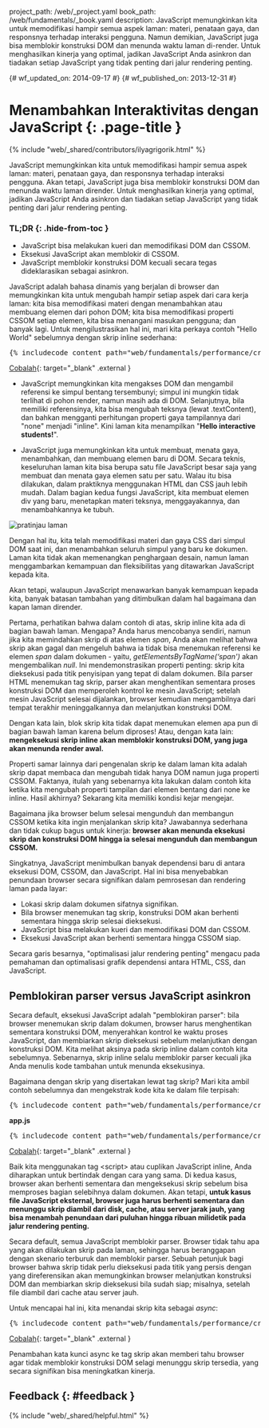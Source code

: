 project_path: /web/_project.yaml book_path: /web/fundamentals/_book.yaml description: JavaScript memungkinkan kita untuk memodifikasi hampir semua aspek laman: materi, penataan gaya, dan responsnya terhadap interaksi pengguna. Namun demikian, JavaScript juga bisa memblokir konstruksi DOM dan menunda waktu laman di-render. Untuk menghasilkan kinerja yang optimal, jadikan JavaScript Anda asinkron dan tiadakan setiap JavaScript yang tidak penting dari jalur rendering penting.

{# wf_updated_on: 2014-09-17 #} {# wf_published_on: 2013-12-31 #}

# Menambahkan Interaktivitas dengan JavaScript {: .page-title }

{% include "web/_shared/contributors/ilyagrigorik.html" %}

JavaScript memungkinkan kita untuk memodifikasi hampir semua aspek laman: materi, penataan gaya, dan responsnya terhadap interaksi pengguna. Akan tetapi, JavaScript juga bisa memblokir konstruksi DOM dan menunda waktu laman dirender. Untuk menghasilkan kinerja yang optimal, jadikan JavaScript Anda asinkron dan tiadakan setiap JavaScript yang tidak penting dari jalur rendering penting.

### TL;DR {: .hide-from-toc }

* JavaScript bisa melakukan kueri dan memodifikasi DOM dan CSSOM.
* Eksekusi JavaScript akan memblokir di CSSOM.
* JavaScript memblokir konstruksi DOM kecuali secara tegas dideklarasikan sebagai asinkron.

JavaScript adalah bahasa dinamis yang berjalan di browser dan memungkinkan kita untuk mengubah hampir setiap aspek dari cara kerja laman: kita bisa memodifikasi materi dengan menambahkan atau membuang elemen dari pohon DOM; kita bisa memodifikasi properti CSSOM setiap elemen, kita bisa menangani masukan pengguna; dan banyak lagi. Untuk mengilustrasikan hal ini, mari kita perkaya contoh "Hello World" sebelumnya dengan skrip inline sederhana:

<pre class="prettyprint">
{% includecode content_path="web/fundamentals/performance/critical-rendering-path/_code/script.html" region_tag="full" adjust_indentation="auto" %}
</pre>

[Cobalah](https://googlesamples.github.io/web-fundamentals/fundamentals/performance/critical-rendering-path/script.html){: target="_blank" .external }

* JavaScript memungkinkan kita mengakses DOM dan mengambil referensi ke simpul bentang tersembunyi; simpul ini mungkin tidak terlihat di pohon render, namun masih ada di DOM. Selanjutnya, bila memiliki referensinya, kita bisa mengubah teksnya (lewat .textContent), dan bahkan mengganti perhitungan properti gaya tampilannya dari "none" menjadi "inline". Kini laman kita menampilkan "**Hello interactive students!**".

* JavaScript juga memungkinkan kita untuk membuat, menata gaya, menambahkan, dan membuang elemen baru di DOM. Secara teknis, keseluruhan laman kita bisa berupa satu file JavaScript besar saja yang membuat dan menata gaya elemen satu per satu. Walau itu bisa dilakukan, dalam praktiknya menggunakan HTML dan CSS jauh lebih mudah. Dalam bagian kedua fungsi JavaScript, kita membuat elemen div yang baru, menetapkan materi teksnya, menggayakannya, dan menambahkannya ke tubuh.

<img src="images/device-js-small.png"  alt="pratinjau laman" />

Dengan hal itu, kita telah memodifikasi materi dan gaya CSS dari simpul DOM saat ini, dan menambahkan seluruh simpul yang baru ke dokumen. Laman kita tidak akan memenangkan penghargaan desain, namun laman menggambarkan kemampuan dan fleksibilitas yang ditawarkan JavaScript kepada kita.

Akan tetapi, walaupun JavaScript menawarkan banyak kemampuan kepada kita, banyak batasan tambahan yang ditimbulkan dalam hal bagaimana dan kapan laman dirender.

Pertama, perhatikan bahwa dalam contoh di atas, skrip inline kita ada di bagian bawah laman. Mengapa? Anda harus mencobanya sendiri, namun jika kita memindahkan skrip di atas elemen *span*, Anda akan melihat bahwa skrip akan gagal dan mengeluh bahwa ia tidak bisa menemukan referensi ke elemen *span* dalam dokumen - yaitu, *getElementsByTagName(‘span')* akan mengembalikan *null*. Ini mendemonstrasikan properti penting: skrip kita dieksekusi pada titik penyisipan yang tepat di dalam dokumen. Bila parser HTML menemukan tag skrip, parser akan menghentikan sementara proses konstruksi DOM dan memperoleh kontrol ke mesin JavaScript; setelah mesin JavaScript selesai dijalankan, browser kemudian mengambilnya dari tempat terakhir meninggalkannya dan melanjutkan konstruksi DOM.

Dengan kata lain, blok skrip kita tidak dapat menemukan elemen apa pun di bagian bawah laman karena belum diproses! Atau, dengan kata lain: **mengeksekusi skrip inline akan memblokir konstruksi DOM, yang juga akan menunda render awal.**

Properti samar lainnya dari pengenalan skrip ke dalam laman kita adalah skrip dapat membaca dan mengubah tidak hanya DOM namun juga properti CSSOM. Faktanya, itulah yang sebenarnya kita lakukan dalam contoh kita ketika kita mengubah properti tampilan dari elemen bentang dari none ke inline. Hasil akhirnya? Sekarang kita memiliki kondisi kejar mengejar.

Bagaimana jika browser belum selesai mengunduh dan membangun CSSOM ketika kita ingin menjalankan skrip kita? Jawabannya sederhana dan tidak cukup bagus untuk kinerja: **browser akan menunda eksekusi skrip dan konstruksi DOM hingga ia selesai mengunduh dan membangun CSSOM.**

Singkatnya, JavaScript menimbulkan banyak dependensi baru di antara eksekusi DOM, CSSOM, dan JavaScript. Hal ini bisa menyebabkan penundaan browser secara signifikan dalam pemrosesan dan rendering laman pada layar:

* Lokasi skrip dalam dokumen sifatnya signifikan.
* Bila browser menemukan tag skrip, konstruksi DOM akan berhenti sementara hingga skrip selesai dieksekusi.
* JavaScript bisa melakukan kueri dan memodifikasi DOM dan CSSOM.
* Eksekusi JavaScript akan berhenti sementara hingga CSSOM siap.

Secara garis besarnya, "optimalisasi jalur rendering penting" mengacu pada pemahaman dan optimalisasi grafik dependensi antara HTML, CSS, dan JavaScript.

## Pemblokiran parser versus JavaScript asinkron

Secara default, eksekusi JavaScript adalah "pemblokiran parser": bila browser menemukan skrip dalam dokumen, browser harus menghentikan sementara konstruksi DOM, menyerahkan kontrol ke waktu proses JavaScript, dan membiarkan skrip dieksekusi sebelum melanjutkan dengan konstruksi DOM. Kita melihat aksinya pada skrip inline dalam contoh kita sebelumnya. Sebenarnya, skrip inline selalu memblokir parser kecuali jika Anda menulis kode tambahan untuk menunda eksekusinya.

Bagaimana dengan skrip yang disertakan lewat tag skrip? Mari kita ambil contoh sebelumnya dan mengekstrak kode kita ke dalam file terpisah:

<pre class="prettyprint">
{% includecode content_path="web/fundamentals/performance/critical-rendering-path/_code/split_script.html" region_tag="full" adjust_indentation="auto" %}
</pre>

**app.js**

<pre class="prettyprint">
{% includecode content_path="web/fundamentals/performance/critical-rendering-path/_code/app.js" region_tag="full" adjust_indentation="auto" %}
</pre>

[Cobalah](https://googlesamples.github.io/web-fundamentals/fundamentals/performance/critical-rendering-path/split_script.html){: target="_blank" .external }

Baik kita menggunakan tag &lt;script&gt; atau cuplikan JavaScript inline, Anda diharapkan untuk bertindak dengan cara yang sama. Di kedua kasus, browser akan berhenti sementara dan mengeksekusi skrip sebelum bisa memproses bagian selebihnya dalam dokumen. Akan tetapi, **untuk kasus file JavaScript eksternal, browser juga harus berhenti sementara dan menunggu skrip diambil dari disk, cache, atau server jarak jauh, yang bisa menambah penundaan dari puluhan hingga ribuan milidetik pada jalur rendering penting.**

Secara default, semua JavaScript memblokir parser. Browser tidak tahu apa yang akan dilakukan skrip pada laman, sehingga harus beranggapan dengan skenario terburuk dan memblokir parser. Sebuah petunjuk bagi browser bahwa skrip tidak perlu dieksekusi pada titik yang persis dengan yang direferensikan akan memungkinkan browser melanjutkan konstruksi DOM dan membiarkan skrip dieksekusi bila sudah siap; misalnya, setelah file diambil dari cache atau server jauh.

Untuk mencapai hal ini, kita menandai skrip kita sebagai *async*:

<pre class="prettyprint">
{% includecode content_path="web/fundamentals/performance/critical-rendering-path/_code/split_script_async.html" region_tag="full" adjust_indentation="auto" %}
</pre>

[Cobalah](https://googlesamples.github.io/web-fundamentals/fundamentals/performance/critical-rendering-path/split_script_async.html){: target="_blank" .external }

Penambahan kata kunci async ke tag skrip akan memberi tahu browser agar tidak memblokir konstruksi DOM selagi menunggu skrip tersedia, yang secara signifikan bisa meningkatkan kinerja.

## Feedback {: #feedback }

{% include "web/_shared/helpful.html" %}